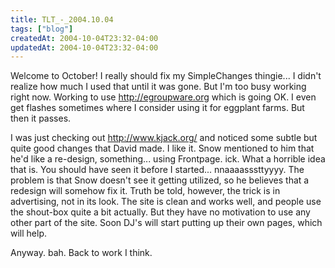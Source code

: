 ```yaml
---
title: TLT_-_2004.10.04
tags: ["blog"]
createdAt: 2004-10-04T23:32-04:00
updatedAt: 2004-10-04T23:32-04:00
---
```


Welcome to October! I really should fix my SimpleChanges thingie... I didn't realize how much I used that until it was gone. But I'm too busy working right now. Working to use http://egroupware.org which is going OK. I even get flashes sometimes where I consider using it for eggplant farms. But then it passes.

I was just checking out http://www.kjack.org/ and noticed some subtle but quite good changes that David made. I like it. Snow mentioned to him that he'd like a re-design, something... using Frontpage. ick. What a horrible idea that is. You should have seen it before I started... nnaaaasssttyyyy. The problem is that Snow doesn't see it getting utilized, so he believes that a redesign will somehow fix it. Truth be told, however, the trick is in advertising, not in its look. The site is clean and works well, and people use the shout-box quite a bit actually. But they have no motivation to use any other part of the site. Soon DJ's will start putting up their own pages, which will help.

Anyway. bah. Back to work I think.

